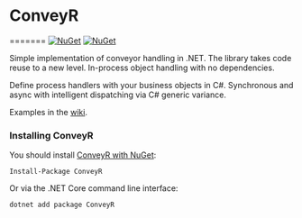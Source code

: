 # ConveyR
=======
[![NuGet](https://img.shields.io/nuget/dt/ConveyR.svg)](https://www.nuget.org/packages/ConveyR/) 
[![NuGet](https://img.shields.io/nuget/vpre/ConveyR.svg)](https://www.nuget.org/packages/ConveyR/)

Simple implementation of conveyor handling  in .NET.
The library takes code reuse to a new level.
In-process object handling with no dependencies.

Define process handlers with your business objects in C#. Synchronous and async with intelligent dispatching via C# generic variance.

Examples in the [wiki](https://github.com/megafetis/ConveyR/wiki).

### Installing ConveyR

You should install [ConveyR with NuGet](https://www.nuget.org/packages/ConveyR):

    Install-Package ConveyR
    
Or via the .NET Core command line interface:

    dotnet add package ConveyR


